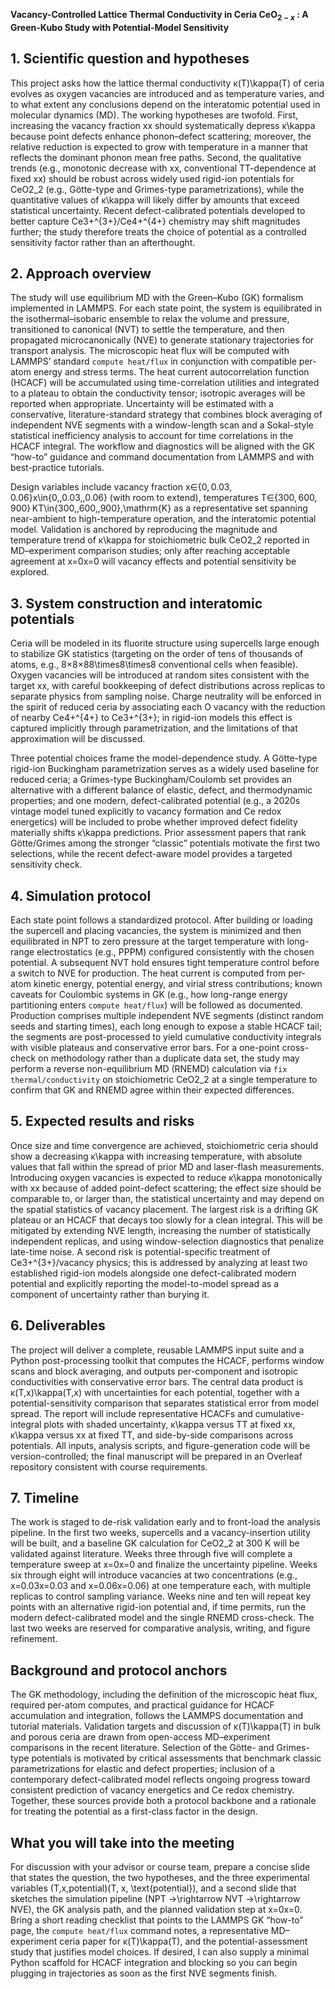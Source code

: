 

**Vacancy-Controlled Lattice Thermal Conductivity in Ceria $\mathrm{CeO}_{2-x}$ : A Green-Kubo Study with Potential-Model Sensitivity**


## 1. Scientific question and hypotheses

This project asks how the lattice thermal conductivity κ(T)\kappa(T) of ceria evolves as oxygen vacancies are introduced and as temperature varies, and to what extent any conclusions depend on the interatomic potential used in molecular dynamics (MD). The working hypotheses are twofold. First, increasing the vacancy fraction xx should systematically depress κ\kappa because point defects enhance phonon–defect scattering; moreover, the relative reduction is expected to grow with temperature in a manner that reflects the dominant phonon mean free paths. Second, the qualitative trends (e.g., monotonic decrease with xx, conventional TT-dependence at fixed xx) should be robust across widely used rigid-ion potentials for CeO2_2 (e.g., Götte-type and Grimes-type parametrizations), while the quantitative values of κ\kappa will likely differ by amounts that exceed statistical uncertainty. Recent defect-calibrated potentials developed to better capture Ce3+^{3+}/Ce4+^{4+} chemistry may shift magnitudes further; the study therefore treats the choice of potential as a controlled sensitivity factor rather than an afterthought.

## 2. Approach overview

The study will use equilibrium MD with the Green–Kubo (GK) formalism implemented in LAMMPS. For each state point, the system is equilibrated in the isothermal–isobaric ensemble to relax the volume and pressure, transitioned to canonical (NVT) to settle the temperature, and then propagated microcanonically (NVE) to generate stationary trajectories for transport analysis. The microscopic heat flux will be computed with LAMMPS’ standard `compute heat/flux` in conjunction with compatible per-atom energy and stress terms. The heat current autocorrelation function (HCACF) will be accumulated using time-correlation utilities and integrated to a plateau to obtain the conductivity tensor; isotropic averages will be reported when appropriate. Uncertainty will be estimated with a conservative, literature-standard strategy that combines block averaging of independent NVE segments with a window-length scan and a Sokal-style statistical inefficiency analysis to account for time correlations in the HCACF integral. The workflow and diagnostics will be aligned with the GK “how-to” guidance and command documentation from LAMMPS and with best-practice tutorials.

Design variables include vacancy fraction x∈{0, 0.03, 0.06}x\in\{0,\,0.03,\,0.06\} (with room to extend), temperatures T∈{300, 600, 900} KT\in\{300,\,600,\,900\}\,\mathrm{K} as a representative set spanning near-ambient to high-temperature operation, and the interatomic potential model. Validation is anchored by reproducing the magnitude and temperature trend of κ\kappa for stoichiometric bulk CeO2_2 reported in MD–experiment comparison studies; only after reaching acceptable agreement at x=0x=0 will vacancy effects and potential sensitivity be explored.

## 3. System construction and interatomic potentials

Ceria will be modeled in its fluorite structure using supercells large enough to stabilize GK statistics (targeting on the order of tens of thousands of atoms, e.g., 8×8×88\times8\times8 conventional cells when feasible). Oxygen vacancies will be introduced at random sites consistent with the target xx, with careful bookkeeping of defect distributions across replicas to separate physics from sampling noise. Charge neutrality will be enforced in the spirit of reduced ceria by associating each O vacancy with the reduction of nearby Ce4+^{4+} to Ce3+^{3+}; in rigid-ion models this effect is captured implicitly through parametrization, and the limitations of that approximation will be discussed.

Three potential choices frame the model-dependence study. A Götte-type rigid-ion Buckingham parametrization serves as a widely used baseline for reduced ceria; a Grimes-type Buckingham/Coulomb set provides an alternative with a different balance of elastic, defect, and thermodynamic properties; and one modern, defect-calibrated potential (e.g., a 2020s vintage model tuned explicitly to vacancy formation and Ce redox energetics) will be included to probe whether improved defect fidelity materially shifts κ\kappa predictions. Prior assessment papers that rank Götte/Grimes among the stronger “classic” potentials motivate the first two selections, while the recent defect-aware model provides a targeted sensitivity check.

## 4. Simulation protocol

Each state point follows a standardized protocol. After building or loading the supercell and placing vacancies, the system is minimized and then equilibrated in NPT to zero pressure at the target temperature with long-range electrostatics (e.g., PPPM) configured consistently with the chosen potential. A subsequent NVT hold ensures tight temperature control before a switch to NVE for production. The heat current is computed from per-atom kinetic energy, potential energy, and virial stress contributions; known caveats for Coulombic systems in GK (e.g., how long-range energy partitioning enters `compute heat/flux`) will be followed as documented. Production comprises multiple independent NVE segments (distinct random seeds and starting times), each long enough to expose a stable HCACF tail; the segments are post-processed to yield cumulative conductivity integrals with visible plateaus and conservative error bars. For a one-point cross-check on methodology rather than a duplicate data set, the study may perform a reverse non-equilibrium MD (RNEMD) calculation via `fix thermal/conductivity` on stoichiometric CeO2_2 at a single temperature to confirm that GK and RNEMD agree within their expected differences.

## 5. Expected results and risks

Once size and time convergence are achieved, stoichiometric ceria should show a decreasing κ\kappa with increasing temperature, with absolute values that fall within the spread of prior MD and laser-flash measurements. Introducing oxygen vacancies is expected to reduce κ\kappa monotonically with xx because of added point-defect scattering; the effect size should be comparable to, or larger than, the statistical uncertainty and may depend on the spatial statistics of vacancy placement. The largest risk is a drifting GK plateau or an HCACF that decays too slowly for a clean integral. This will be mitigated by extending NVE length, increasing the number of statistically independent replicas, and using window-selection diagnostics that penalize late-time noise. A second risk is potential-specific treatment of Ce3+^{3+}/vacancy physics; this is addressed by analyzing at least two established rigid-ion models alongside one defect-calibrated modern potential and explicitly reporting the model-to-model spread as a component of uncertainty rather than burying it.

## 6. Deliverables

The project will deliver a complete, reusable LAMMPS input suite and a Python post-processing toolkit that computes the HCACF, performs window scans and block averaging, and outputs per-component and isotropic conductivities with conservative error bars. The central data product is κ(T,x)\kappa(T,x) with uncertainties for each potential, together with a potential-sensitivity comparison that separates statistical error from model spread. The report will include representative HCACFs and cumulative-integral plots with shaded uncertainty, κ\kappa versus TT at fixed xx, κ\kappa versus xx at fixed TT, and side-by-side comparisons across potentials. All inputs, analysis scripts, and figure-generation code will be version-controlled; the final manuscript will be prepared in an Overleaf repository consistent with course requirements.

## 7. Timeline

The work is staged to de-risk validation early and to front-load the analysis pipeline. In the first two weeks, supercells and a vacancy-insertion utility will be built, and a baseline GK calculation for CeO2_2 at 300 K will be validated against literature. Weeks three through five will complete a temperature sweep at x=0x=0 and finalize the uncertainty pipeline. Weeks six through eight will introduce vacancies at two concentrations (e.g., x=0.03x=0.03 and x=0.06x=0.06) at one temperature each, with multiple replicas to control sampling variance. Weeks nine and ten will repeat key points with an alternative rigid-ion potential and, if time permits, run the modern defect-calibrated model and the single RNEMD cross-check. The last two weeks are reserved for comparative analysis, writing, and figure refinement.

## Background and protocol anchors

The GK methodology, including the definition of the microscopic heat flux, required per-atom computes, and practical guidance for HCACF accumulation and integration, follows the LAMMPS documentation and tutorial materials. Validation targets and discussion of κ(T)\kappa(T) in bulk and porous ceria are drawn from open-access MD–experiment comparisons in the recent literature. Selection of the Götte- and Grimes-type potentials is motivated by critical assessments that benchmark classic parametrizations for elastic and defect properties; inclusion of a contemporary defect-calibrated model reflects ongoing progress toward consistent prediction of vacancy energetics and Ce redox chemistry. Together, these sources provide both a protocol backbone and a rationale for treating the potential as a first-class factor in the design.

## What you will take into the meeting

For discussion with your advisor or course team, prepare a concise slide that states the question, the two hypotheses, and the three experimental variables (T,x,potential)(T, x, \text{potential}), and a second slide that sketches the simulation pipeline (NPT →\rightarrow NVT →\rightarrow NVE), the GK analysis path, and the planned validation step at x=0x=0. Bring a short reading checklist that points to the LAMMPS GK “how-to” page, the `compute heat/flux` command notes, a representative MD–experiment ceria paper for κ(T)\kappa(T), and the potential-assessment study that justifies model choices. If desired, I can also supply a minimal Python scaffold for HCACF integration and blocking so you can begin plugging in trajectories as soon as the first NVE segments finish.